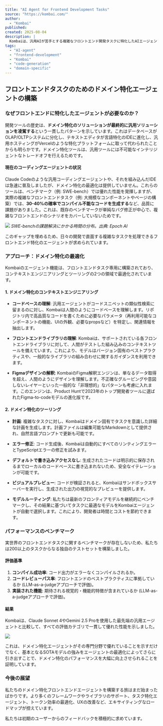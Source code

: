 ```yaml
---
title: "AI Agent for Frontend Development Tasks"
source: "https://kombai.com/"
author:
  - "Kombai"
published:
created: 2025-08-04
description: |
  Kombaiは、汎用AIが苦手とする複雑なフロントエンド開発タスクに特化したAIエージェントです。ドメイン特化のコンテキストエンジンとツールにより、優れた忠実度、コード品質、開発速度を実現します。
tags:
  - "AI-agent"
  - "frontend-development"
  - "Kombai"
  - "code-generation"
  - "domain-specific"
---
```


## フロントエンドタスクのためのドメイン特化エージェントの構築

### なぜフロントエンドに特化したエージェントが必要なのか？

開発ツールの歴史は、**ドメイン特化のソリューションが最終的に汎用ソリューションを凌駕する**という一貫したパターンを示しています。これはデータベースがOLAP/OLTPシステムに分化し、テキストエディタが言語特化のIDEに進化し、汎用ホスティングがVercelのような特化プラットフォームに取って代わられたことからも明らかです。ドメイン特化ツールは、汎用ツールには不可能なインテリジェントなトレードオフを行えるためです。

#### 現在のコーディングエージェントの状況

Claude Codeのような汎用コーディングエージェントや、それを組み込んだIDEは急速に普及しましたが、ドメイン特化の最適化は提供していません。これらのツールは、ベンチマーク（例: SWE-bench）では優れた性能を発揮しますが、実際の複雑なフロントエンドタスク（例: 大規模なコンポーネントやページの構築）では、**30-40%の確率でコンパイル不能なコードを生成する**など、品質に課題がありました。これは、既存のベンチマークが単純なバグ修正が中心で、複雑なフロントエンドのシナリオをカバーしていないためです。

![](https://kombai.com/images/why/swe-bench-graph.webp)
*SWE-benchの課題解決にかかる時間の分布。出典: Epoch AI*

このギャップを埋めるため、日々の開発で直面する複雑なタスクを処理できるフロントエンド特化のエージェントが求められています。

### アプローチ：ドメイン特化の最適化

Kombaiのエージェント機能は、フロントエンドタスク専用に構築されており、コンテキストエンジニアリングとツーリングの2つの領域で最適化されています。

#### 1. ドメイン特化のコンテキストエンジニアリング

- **コードベースの理解**: 汎用エージェントがコードスニペットの類似性検索に留まるのに対し、Kombaiは人間のようにコードベースを理解します。リポジトリ内で高品質なコードを書くために必要なパラメータ（再利用可能なコンポーネントの機能、UIの外観、必要なpropsなど）を特定し、関連情報を抽出します。

- **フロントエンドライブラリの理解**: Kombaiは、サポートされている各フロントエンドライブラリに対して、人間がテストした組み込みのコンテキストツールを備えています。これにより、モデルはバージョン固有のベストプラクティスや、一般的なライブラリの組み合わせに関するガイダンスを利用できます。

- **Figmaデザインの解釈**: KombaiのFigma解釈エンジンは、単なるデータ取得を超え、人間のようにデザインを理解します。不正確なグルーピングや意図しないレイヤーといった一般的な「非理想的」なパターンも考慮に入れます。このエンジンは、Product Huntで2023年のトップ開発者ツールに選ばれたFigma-to-codeモデルの進化版です。

#### 2. ドメイン特化のツーリング

- **計画**: 複雑なタスクに対し、Kombaiはドメイン固有でタスクを意識した詳細な計画を生成します。計画ファイルは編集可能なMarkdownとして提供され、自然言語プロンプトで更新も可能です。

- **エラー修正**: コード生成後、Kombaiは自動的にすべてのリンティングエラーとTypeScriptエラーの修正を試みます。

- **デフォルトで書き込みアクセスなし**: 生成されたコードは明示的に保存されるまでローカルのコードベースに書き込まれないため、安全なイテレーションが可能です。

- **ビジュアルプレビュー**: コードが検証されると、Kombaiはサンドボックスサーバーを実行し、生成された出力の視覚的なプレビューを提供します。

- **モデルルーティング**: 私たちは最新のフロンティアモデルを継続的にベンチマークし、その結果に基づいてタスクに最適なモデルをKombaiエージェントが自動で選択します。これにより、開発者は時間とコストを節約できます。

### パフォーマンスのベンチマーク

実世界のフロントエンドタスクに関するベンチマークが存在しないため、私たちは200以上のタスクからなる独自のテストセットを構築しました。

#### 評価基準

1. **コンパイル成功率**: コード出力がエラーなくコンパイルされるか。
2. **コードレビューパス率**: フロントエンドのベストプラクティスに準拠しているか (LLM-as-a-judgeアプローチで評価)。
3. **実装された機能**: 期待される視覚的・機能的特徴が含まれているか (LLM-as-a-judgeアプローチで評価)。

#### 結果

Kombaiは、Claude Sonnet 4やGemini 2.5 Proを使用した最先端の汎用エージェントと比較して、すべての評価カテゴリで一貫して優れた性能を示しました。

![](https://kombai.com/images/why/results-graph.webp)

これは、ドメイン特化エージェントがその専門分野で優れていることを示すだけでなく、基本となるSOTAモデルの強みをエージェントの最適化によってさらに引き出すことで、ドメイン特化のパフォーマンスを大幅に向上させられることを証明しています。

### 今後の展望

私たちのドメイン特化フロントエンドエージェントを構築する旅はまだ始まったばかりです。より多くのフレームワークやライブラリのサポート、タスク特化エージェント、トークン効率の最適化、UXの改善など、エキサイティングなロードマップが控えています。

私たちは初期のユーザーからのフィードバックを積極的に求めています。
